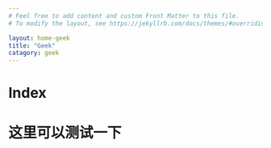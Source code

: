 ```yaml
---
# Feel free to add content and custom Front Matter to this file.
# To modify the layout, see https://jekyllrb.com/docs/themes/#overriding-theme-defaults

layout: home-geek
title: "Geek"
catagory: geek
---
```


# Index

# 这里可以测试一下